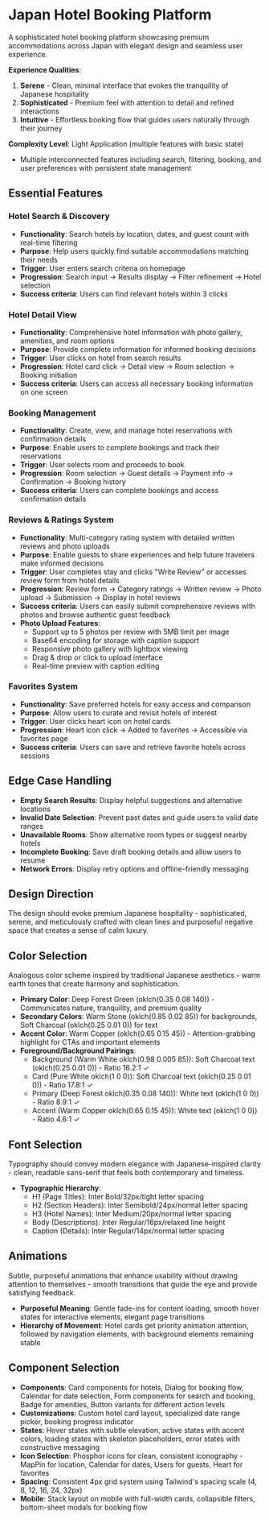 # Japan Hotel Booking Platform

A sophisticated hotel booking platform showcasing premium accommodations across Japan with elegant design and seamless user experience.

**Experience Qualities**:
1. **Serene** - Clean, minimal interface that evokes the tranquility of Japanese hospitality
2. **Sophisticated** - Premium feel with attention to detail and refined interactions
3. **Intuitive** - Effortless booking flow that guides users naturally through their journey

**Complexity Level**: Light Application (multiple features with basic state)
- Multiple interconnected features including search, filtering, booking, and user preferences with persistent state management

## Essential Features

### Hotel Search & Discovery
- **Functionality**: Search hotels by location, dates, and guest count with real-time filtering
- **Purpose**: Help users quickly find suitable accommodations matching their needs
- **Trigger**: User enters search criteria on homepage
- **Progression**: Search input → Results display → Filter refinement → Hotel selection
- **Success criteria**: Users can find relevant hotels within 3 clicks

### Hotel Detail View
- **Functionality**: Comprehensive hotel information with photo gallery, amenities, and room options
- **Purpose**: Provide complete information for informed booking decisions
- **Trigger**: User clicks on hotel from search results
- **Progression**: Hotel card click → Detail view → Room selection → Booking initiation
- **Success criteria**: Users can access all necessary booking information on one screen

### Booking Management
- **Functionality**: Create, view, and manage hotel reservations with confirmation details
- **Purpose**: Enable users to complete bookings and track their reservations
- **Trigger**: User selects room and proceeds to book
- **Progression**: Room selection → Guest details → Payment info → Confirmation → Booking history
- **Success criteria**: Users can complete bookings and access confirmation details

### Reviews & Ratings System
- **Functionality**: Multi-category rating system with detailed written reviews and photo uploads
- **Purpose**: Enable guests to share experiences and help future travelers make informed decisions
- **Trigger**: User completes stay and clicks "Write Review" or accesses review form from hotel details
- **Progression**: Review form → Category ratings → Written review → Photo upload → Submission → Display in hotel reviews
- **Success criteria**: Users can easily submit comprehensive reviews with photos and browse authentic guest feedback
- **Photo Upload Features**:
  - Support up to 5 photos per review with 5MB limit per image
  - Base64 encoding for storage with caption support
  - Responsive photo gallery with lightbox viewing
  - Drag & drop or click to upload interface
  - Real-time preview with caption editing

### Favorites System
- **Functionality**: Save preferred hotels for easy access and comparison
- **Purpose**: Allow users to curate and revisit hotels of interest
- **Trigger**: User clicks heart icon on hotel cards
- **Progression**: Heart icon click → Added to favorites → Accessible via favorites page
- **Success criteria**: Users can save and retrieve favorite hotels across sessions

## Edge Case Handling
- **Empty Search Results**: Display helpful suggestions and alternative locations
- **Invalid Date Selection**: Prevent past dates and guide users to valid date ranges
- **Unavailable Rooms**: Show alternative room types or suggest nearby hotels
- **Incomplete Booking**: Save draft booking details and allow users to resume
- **Network Errors**: Display retry options and offline-friendly messaging

## Design Direction
The design should evoke premium Japanese hospitality - sophisticated, serene, and meticulously crafted with clean lines and purposeful negative space that creates a sense of calm luxury.

## Color Selection
Analogous color scheme inspired by traditional Japanese aesthetics - warm earth tones that create harmony and sophistication.

- **Primary Color**: Deep Forest Green (oklch(0.35 0.08 140)) - Communicates nature, tranquility, and premium quality
- **Secondary Colors**: Warm Stone (oklch(0.85 0.02 85)) for backgrounds, Soft Charcoal (oklch(0.25 0.01 0)) for text
- **Accent Color**: Warm Copper (oklch(0.65 0.15 45)) - Attention-grabbing highlight for CTAs and important elements
- **Foreground/Background Pairings**:
  - Background (Warm White oklch(0.98 0.005 85)): Soft Charcoal text (oklch(0.25 0.01 0)) - Ratio 16.2:1 ✓
  - Card (Pure White oklch(1 0 0)): Soft Charcoal text (oklch(0.25 0.01 0)) - Ratio 17.8:1 ✓
  - Primary (Deep Forest oklch(0.35 0.08 140)): White text (oklch(1 0 0)) - Ratio 8.9:1 ✓
  - Accent (Warm Copper oklch(0.65 0.15 45)): White text (oklch(1 0 0)) - Ratio 4.6:1 ✓

## Font Selection
Typography should convey modern elegance with Japanese-inspired clarity - clean, readable sans-serif that feels both contemporary and timeless.

- **Typographic Hierarchy**:
  - H1 (Page Titles): Inter Bold/32px/tight letter spacing
  - H2 (Section Headers): Inter Semibold/24px/normal letter spacing  
  - H3 (Hotel Names): Inter Medium/20px/normal letter spacing
  - Body (Descriptions): Inter Regular/16px/relaxed line height
  - Caption (Details): Inter Regular/14px/normal letter spacing

## Animations
Subtle, purposeful animations that enhance usability without drawing attention to themselves - smooth transitions that guide the eye and provide satisfying feedback.

- **Purposeful Meaning**: Gentle fade-ins for content loading, smooth hover states for interactive elements, elegant page transitions
- **Hierarchy of Movement**: Hotel cards get priority animation attention, followed by navigation elements, with background elements remaining stable

## Component Selection
- **Components**: Card components for hotels, Dialog for booking flow, Calendar for date selection, Form components for search and booking, Badge for amenities, Button variants for different action levels
- **Customizations**: Custom hotel card layout, specialized date range picker, booking progress indicator
- **States**: Hover states with subtle elevation, active states with accent colors, loading states with skeleton placeholders, error states with constructive messaging
- **Icon Selection**: Phosphor icons for clean, consistent iconography - MapPin for location, Calendar for dates, Users for guests, Heart for favorites
- **Spacing**: Consistent 4px grid system using Tailwind's spacing scale (4, 8, 12, 16, 24, 32px)
- **Mobile**: Stack layout on mobile with full-width cards, collapsible filters, bottom-sheet modals for booking flow